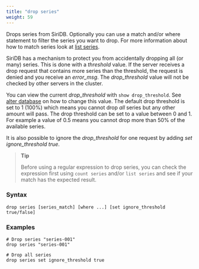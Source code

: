 ```yaml
---
title: "drop series"
weight: 59
---
```


Drops series from SiriDB. Optionally you can use a match and/or where statement
to filter the series you want to drop. For more information about how to match
series look at [list series](../list_series).

SiriDB has a mechanism to protect you from accidentally dropping all (or many)
series. This is done with a *threshold* value. If the server receives a drop
request that contains more series than the threshold, the request
is denied and you receive an *error_msg*. The *drop_threshold* value will not be checked by other
servers in the cluster.

You can view the current *drop_threshold* with `show drop_threshold`. See [alter database](../../database/alter_database) on how to change this value. The default drop threshold is set to 1 (100%) which means you cannot drop *all* series but any other amount will pass. The drop threshold can be set to a value between 0 and 1. For example a value of 0.5 means you cannot drop more than 50% of the available series.

It is also possible to ignore the *drop_threshold* for one request by adding *set ignore_threshold true*.

>**Tip**
>
>Before using a regular expression to drop series, you can check the
>expression first using `count series` and/or `list series` and see if your
>match has the expected result.

### Syntax

    drop series [series_match] [where ...] [set ignore_threshold true/false]

### Examples

    # Drop series "series-001"
    drop series "series-001"

    # Drop all series
    drop series set ignore_threshold true
